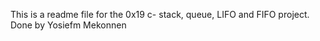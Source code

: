 This is a readme file for the 0x19 c- stack, queue, LIFO and FIFO project.
Done by Yosiefm Mekonnen
